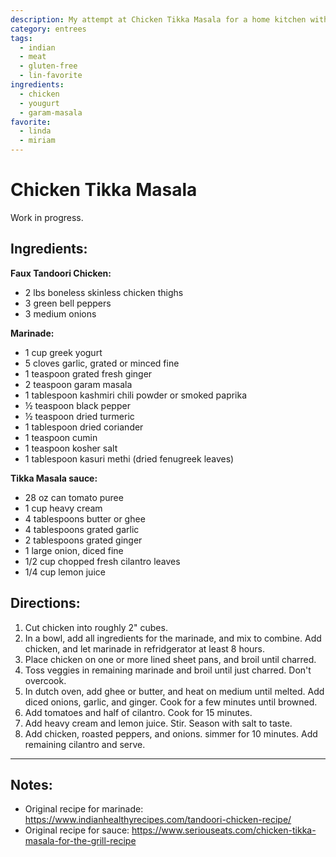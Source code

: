 ```yaml
---
description: My attempt at Chicken Tikka Masala for a home kitchen without a tandoor
category: entrees
tags:
  - indian
  - meat
  - gluten-free
  - lin-favorite
ingredients:
  - chicken
  - yougurt
  - garam-masala
favorite:
  - linda
  - miriam
---
```


# Chicken Tikka Masala

Work in progress. 

## Ingredients:

**Faux Tandoori Chicken:** 

  * 2 lbs boneless skinless chicken thighs
  * 3 green bell peppers
  * 3 medium onions

**Marinade:** 

  * 1 cup greek yogurt
  * 5 cloves garlic, grated or minced fine
  * 1 teaspoon grated fresh ginger
  * 2 teaspoon garam masala
  * 1 tablespoon kashmiri chili powder or smoked paprika
  * ½ teaspoon black pepper
  * ½ teaspoon dried turmeric
  * 1 tablespoon dried coriander
  * 1 teaspoon cumin 
  * 1 teaspoon kosher salt
  * 1 tablespoon kasuri methi (dried fenugreek leaves)

**Tikka Masala sauce:** 

* 28 oz can tomato puree
* 1 cup heavy cream
* 4 tablespoons butter or ghee 
* 4 tablespoons grated garlic
* 2 tablespoons grated ginger
* 1 large onion, diced fine
* 1/2 cup chopped fresh cilantro leaves
* 1/4 cup lemon juice

## Directions:

1. Cut chicken into roughly 2" cubes. 
2. In a bowl, add all ingredients for the marinade, and mix to combine. Add chicken, and let marinade in refridgerator at least 8 hours. 
3. Place chicken on one or more lined sheet pans, and broil until charred. 
4. Toss veggies in remaining marinade and broil until just charred. Don't overcook.
5. In dutch oven, add ghee or butter, and heat on medium until melted. Add diced onions, garlic, and ginger. Cook for a few minutes until browned.
6. Add tomatoes and half of cilantro. Cook for 15 minutes.
7. Add heavy cream and lemon juice. Stir. Season with salt to taste.
8. Add chicken, roasted peppers, and onions. simmer for 10 minutes. Add remaining cilantro and serve.

* * *

## Notes: 
* Original recipe for marinade: <https://www.indianhealthyrecipes.com/tandoori-chicken-recipe/>
* Original recipe for sauce: <https://www.seriouseats.com/chicken-tikka-masala-for-the-grill-recipe>
